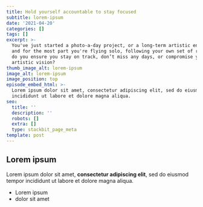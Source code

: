 ```yaml
---
title: Hold yourself accountable to stay focused
subtitle: lorem-ipsum
date: '2021-04-20'
categories: []
tags: []
excerpt: >-
  You've just started a photo-a-day project, or a long-term artistic endeavor,
  and for the most part you're flying solo, following your own set of rules. How
  do you ensure you stay on track, don’t miss any days, or compromise your
  artistic vision?
thumb_image_alt: lorem-ipsum
image_alt: lorem-ipsum
image_position: top
episode_embed_html: >-
  Lorem ipsum dolor sit amet, consectetur adipiscing elit, sed do eiusmod tempor
  incididunt ut labore et dolore magna aliqua.
seo:
  title: ''
  description: ''
  robots: []
  extra: []
  type: stackbit_page_meta
template: post
---
```

## Lorem ipsum

Lorem ipsum dolor sit amet, **consectetur adipiscing elit**, sed do eiusmod tempor incididunt ut labore et dolore magna aliqua.

- Lorem ipsum
- dolor sit amet